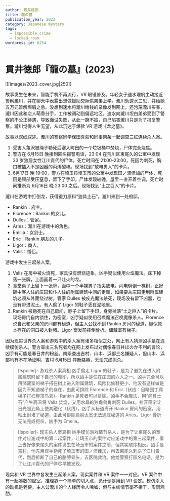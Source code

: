 ```yaml
---
author: 貫井徳郎
title: 龍の墓
publication_year: 2023
category: Japanese mystery
tags:
  - impossible_crime
  - locked_room
wordpress_id: 6254
---
```


# 貫井徳郎『龍の墓』(2023)

![[images/2023_cover.jpg|250]]

故事发生在未来，智能手机不再流行，VR 眼镜普及。年轻女子速水理帆主动接近警察瀧川，并在聊天中表露出想做援助交际供弟弟上学。瀧川劝速水三思，并给她五万元暂解燃眉之急。没想到速水将瀧川给钱的录像发到网上，还污蔑瀧川买春，瀧川因此和恋人萌香分手，工作被调动到偏远地区。速水向瀧川坦白弟弟受到了警察的不公正待遇，导致面试失败，从此一蹶不振，自己陷害瀧川只是为了报复警察。瀧川觉得人生无望，从此沉迷于爆款 VR 游戏《龙之墓》。

故事以双线叙述。瀧川的警察同学保田真萩和同事南条一起调查三桩连续杀人案。
1. 受害人亀沢被绳子勒死后塞入町田的一个垃圾桶中焚烧，尸体完全烧焦。
2. 警方在 6月15日 晚接到匿名报警电话，23:04 在荒川区東尾久的公寓中发现 33 岁独居女性江川貴代的尸体。死亡时间在 21:00-23:00，死因为刺死，胸口被插入不是凶器的丙烯酸棒。现场找到“放电男人”的卡片。
3. 6月17日 晚 19:00，警方在埼玉县埼玉市的公寓中发现田ノ浦佳加的尸体，死因是颈部受压窒息，留下了手印。尸体发现较晚，屋里一直开着空调，死亡时间推断为 6月16日 晚 23:00 之后。现场找到“土之巨人”的卡片。

瀧川在游戏中打倒龙，获得锻刀原料“迦具土石”。瀧川来到一处府邸。
* Rankin：府主。
* Florence：Rankin 的女儿。
* Dulles：管家。
* Aries：瀧川在游戏中的角色。
* Emilia：女剑士。
* Eric：Rankin 朋友的儿子。
* Ligor：商人。
* Valis：僧侣。

游戏中发生三起杀人案。
1. Valis 在房中被火烧死，家具没有燃烧迹象，凶手疑似使用火焰魔法。床下掉落一张牌，上面画着一只吐火的龙。
2. 食堂桌子上留下一张牌，画中一个半裸男子指尖放电。闪电劈倒一棵树，正好砸中客人住的庄园和仆人住的附属建筑中间的走廊，如果要从庄园走到附属建筑必须从外面绕过树。管家 Dulles 被疾光魔法杀死，现场没有留下凶器，也没有带进泥土。有人偷了 Ligor 的鞋子丢在泥地里。
3. Rankin 被勒死在自己房间，脖子上留下手印，身旁掉落“土之巨人”的卡片。现场房门自内锁住，为密室，凶手疑似使用召唤魔法召唤魔像杀人。Florence 说自己和父亲的房间都有秘道，但主人公找不到 Rankin 房间的秘道，疑似原本存在的洞口被人封堵。Ligor 案发前摔倒骨折。储藏室有梯子。

因为现实世界杀人案和游戏中的杀人案有诸多相似之处，网上有人猜测凶手是在连续模仿杀人。警方查出三名死者均在网上发布过对偶像春日井ほのか不利的言论，凶手有可能是春日井的粉丝。南条查出吉村、山木、浜部三名嫌疑人，但山木、浜部均有不在场证明，吉村 6月15日 摔断胳膊，无法完成扼杀。

> [!spoiler]- 游戏杀人案真相
> 凶手偷走 Ligor 的鞋子，是为了避免在进入附属建筑时留下自己的鞋印，所以凶手是住在庄园的六人之一。凶手完全可以用储藏室的梯子搭在树上进入附属建筑，风险比偷鞋更小，他没有这样做是因为不知道梯子的存在，由此可排除 Florence 和 Eric（伏线：目睹园丁爬梯子打扫屋顶鸟粪）。Rankin 是死者可以排除。凶手不会魔法，用“迦具土石”产生高温将 Valis 焚烧，又用水晶的独角兽角刺死 Dulles，拉开窗帘让日光照到角上使其融化（伏线）。凶手从秘道离开 Rankin 房间的密室，用粘土封堵了秘道，由此可排除肩膀太宽无法通过秘道的 Aries。Ligor 骨折无法完成扼杀，凶手为 Emelia。

> [!spoiler]- 现实杀人案真相
> 凶手模仿游戏情节杀人，是为了让東尾久的案件对应游戏中的第二起案件，让埼玉市的案件对应游戏中的第三起案件，看上去好像東尾久的案件发生在埼玉市的案件之前，但其实顺序相反。凶手是吉村，他先用双手勒死了埼玉市的田ノ浦佳加，再去東尾久刺杀了江川貴代，然后折断了自己的胳膊骨头，去医院救治。他给警察打匿名电话，是为了让江川貴代的尸体尽早被发现。

现实和 VR 世界中各发生三起杀人案，现实案件和 VR 案件一一对应。VR 案件中有一起凑数的密室，推理靠一个简单的切入点，诡计倒是用到 VR 设定。模仿杀人的动机是老梗。主人公瀧川的个人经历令人唏嘘，但与主线情节毫不相干，形同鸡肋。